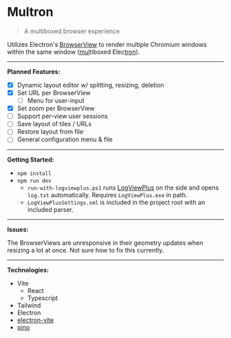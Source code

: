 






# Multron

> A multiboxed browser experience

Utilizes Electron's [BrowserView](https://www.electronjs.org/docs/latest/api/browser-view) to render multiple Chromium windows within the same window (<ins>mul</ins>tiboxed Elec<ins>tron</ins>).

---

**Planned Features:**

 - [x] Dynamic layout editor w/ splitting, resizing, deletion
 - [x] Set URL per BrowserView
	 - [ ] Menu for user-input
 - [x] Set zoom per BrowserView
 - [ ] Support per-view user sessions
 - [ ] Save layout of tiles / URLs
 - [ ] Restore layout from file
 - [ ] General configuration menu & file

---

**Getting Started:**

- `npm install`
- `npm run dev`
	- `run-with-logviewplus.ps1` runs [LogViewPlus](https://www.logviewplus.com/) on the side and opens `log.txt` automatically. Requires `LogViewPlus.exe` in path.
	- `LogViewPlusSettings.xml` is included in the project root with an included parser.

---

**Issues:**

The BrowserViews are unresponsive in their geometry updates when resizing a lot at once. Not sure how to fix this currently.

---

**Technologies:**

- Vite
	- React
	- Typescript
- Tailwind
- Electron
- [electron-vite](https://electron-vite.org/)
- [pino](https://getpino.io/)